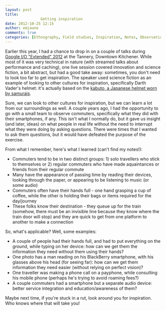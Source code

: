 ```yaml
---
layout: post
title: 
				Getting inspiration		
date: 2012-10-25 12:15
author: emjaune
comments: true
categories: [Ethnography, Field studies, Inspiration, Notes, Observations, Projects, Recap]
---
```

<span style="font-weight: 400;">Earlier this year, I had a chance to drop in on a couple of talks during </span><a href="https://developers.google.com/events/io/"><span style="font-weight: 400;">Google I/O "Extended" 2012</span></a><span style="font-weight: 400;"> at the Tannery, Downtown Kitchener. While most of it was very technical in nature (with streamed talks about performance and caching), one live session covered innovation and science fiction, a bit abstract, but had a good take away: sometimes, you don't need to look too far to get inspiration. The speaker used science fiction as an example of looking to other cultures for inspiration, specifically Darth Vader's helmet: it's actually based on the </span><a href="http://en.wikipedia.org/wiki/Kabuto#In_popular_culture"><span style="font-weight: 400;">kabuto, a Japanese helmet worn by samurais</span></a><span style="font-weight: 400;">.</span>

<span style="font-weight: 400;">Sure, we can look to other cultures for inspiration, but we can learn a lot from our surroundings as well. A couple years ago, I had the opportunity to go with a small team to observe commuters, specifically what they did with their smartphones, if any. This isn't what I normally do, but it gave us insight (and later, ideas) on what people in real life without the need to interrupt what they were doing by asking questions. There were times that I wanted to ask them questions, but it would have defeated the purpose of the exercise.</span>

<span style="font-weight: 400;">From what I remember, here's what I learned (can't find my notes!):</span>
<ul>
 	<li style="font-weight: 400;"><span style="font-weight: 400;">Commuters tend to be in two distinct groups: 1) solo travellers who stick to themselves or 2) regular commuters who have made aquaintances or friends from their regular commute </span></li>
 	<li style="font-weight: 400;"><span style="font-weight: 400;">Many have the appearance of passing time by reading their devices, looking through the paper, or appearing to be listening to music (or some audio) </span></li>
 	<li style="font-weight: 400;"><span style="font-weight: 400;">Commuters often have their hands full - one hand grasping a cup of coffee, while the other is holding their bags or items required for the day/journey </span></li>
 	<li style="font-weight: 400;"><span style="font-weight: 400;">These folks know their destination - they queue up for the train (somehow, there must be an invisible line because they know where the train door will stop) and they are quick to get from one platform to another to make a connection </span></li>
</ul>
<span style="font-weight: 400;">So, what's applicable? Well, some examples:</span>
<ul>
 	<li style="font-weight: 400;"><span style="font-weight: 400;">A couple of people had their hands full, and had to put everything on the ground, while typing on her device: how can we get them the information they need without them using their hands? </span></li>
 	<li style="font-weight: 400;"><span style="font-weight: 400;">One photo has a man reading on his BlackBerry smartphone, with his glasses above his head (for seeing far): how can we get them information they need easier (without relying on perfect vision)? </span></li>
 	<li style="font-weight: 400;"><span style="font-weight: 400;">One traveller was making a phone call on a payphone, while consulting his mobile phone (perhaps he's trying to avoid roaming fees?) </span></li>
 	<li style="font-weight: 400;"><span style="font-weight: 400;">A couple commuters had a smartphone but a separate audio device: better service integration and education/awareness of them? </span></li>
</ul>
<span style="font-weight: 400;">Maybe next time, if you're stuck in a rut, look around you for inspiration. Who knows where that will take you!</span>
